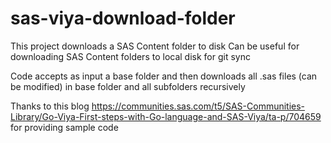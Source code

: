# sas-viya-download-folder
This project downloads a SAS Content folder to disk
Can be useful for downloading SAS Content folders to local disk for git sync

Code accepts as input a base folder and then downloads all .sas files (can be modified) in base folder and all subfolders recursively

Thanks to this blog https://communities.sas.com/t5/SAS-Communities-Library/Go-Viya-First-steps-with-Go-language-and-SAS-Viya/ta-p/704659 for providing sample code
